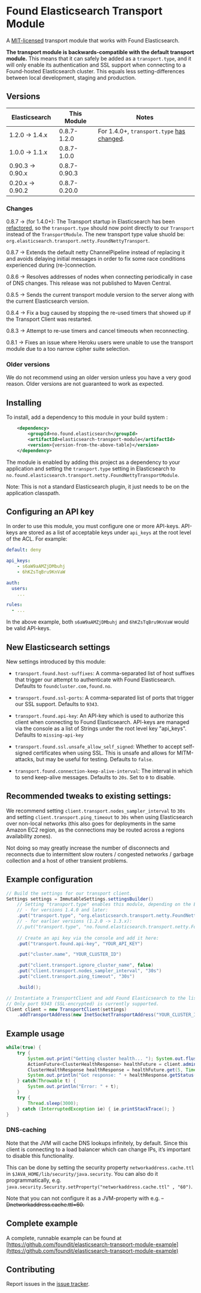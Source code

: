 # Found Elasticsearch Transport Module

A [MIT-licensed](https://github.com/foundit/elasticsearch-transport-module/blob/develop/LICENSE)
transport module that works with Found Elasticsearch.

**The transport module is backwards-compatible with the default transport
module.** This means that it can safely be added as a ``transport.type``,
and it will only enable its authentication and SSL support when connecting
to a Found-hosted Elasticsearch cluster. This equals less setting-differences
between local development, staging and production.

## Versions

Elasticsearch | This Module | Notes
--- | --- | ---
1.2.0 -> 1.4.x | 0.8.7-1.2.0 | For 1.4.0+, ``transport.type`` [has changed](#changes).
1.0.0 -> 1.1.x | 0.8.7-1.0.0
0.90.3 -> 0.90.x | 0.8.7-0.90.3
0.20.x -> 0.90.2 | 0.8.7-0.20.0

### Changes

0.8.7 -> (for 1.4.0+): The Transport startup in Elasticsearch has been [refactored](https://github.com/elasticsearch/elasticsearch/commit/247ff7d80117ee841b3e8296d125df5aad6f0d30), so the ``transport.type`` should now point directly to our ``Transport`` instead of the ``TransportModule``. The new transport type value shuold be: ``org.elasticsearch.transport.netty.FoundNettyTransport``.

0.8.7 -> Extends the default netty ChannelPipeline instead of replacing it and
    avoids delaying initial messages in order to fix some race conditions
    experienced during (re-)connection.

0.8.6 -> Resolves addresses of nodes when connecting periodically in case of DNS
    changes. This release was not published to Maven Central.

0.8.5 -> Sends the current transport module version to the server along with the
    current Elasticsearch version.

0.8.4 -> Fix a bug caused by stopping the re-used timers that showed up if the
    Transport Client was restarted.

0.8.3 -> Attempt to re-use timers and cancel timeouts when reconnecting.

0.8.1 -> Fixes an issue where Heroku users were unable to use the transport module
    due to a too narrow cipher suite selection.

### Older versions

We do not recommend using an older version unless you have a very good reason.
Older versions are not guaranteed to work as expected.

## Installing

To install, add a dependency to this module in your build system :

```xml
    <dependency>
        <groupId>no.found.elasticsearch</groupId>
        <artifactId>elasticsearch-transport-module</artifactId>
        <version>{version-from-the-above-table}</version>
    </dependency>
```

The module is enabled by adding this project as a dependency to your application
and setting the ``transport.type`` setting in Elasticsearch to
``no.found.elasticsearch.transport.netty.FoundNettyTransportModule``.

Note: This is not a standard Elasticsearch plugin, it just needs to be on the
application classpath.

## Configuring an API key

In order to use this module, you must configure one or more API-keys. API-keys
are stored as a list of acceptable keys under ``api_keys`` at the root level
of the ACL. For example:

```yaml
default: deny

api_keys:
    - s6aW9aAMZjDMbuhj
    - 6hKZsTqBru9KnVaW

auth:
  users:
    ...

rules:
  - ...
```

In the above example, both ``s6aW9aAMZjDMbuhj`` and ``6hKZsTqBru9KnVaW`` would be
valid API-keys.

## New Elasticsearch settings

New settings introduced by this module:

* ``transport.found.host-suffixes``: A comma-separated list of host suffixes that
 trigger our attempt to authenticate with Found Elasticsearch. Defaults to
 ``foundcluster.com,found.no``.

* ``transport.found.ssl-ports``: A comma-separated list of ports that trigger our
 SSL support. Defaults to ``9343``.

* ``transport.found.api-key``: An API-key which is used to authorize this client
 when connecting to Found Elasticsearch. API-keys are managed via the console as
 a list of Strings under the root level key "api_keys". Defaults to
 ``missing-api-key``

* ``transport.found.ssl.unsafe_allow_self_signed``: Whether to accept self-signed
 certificates when using SSL. This is unsafe and allows for MITM-attacks, but
 may be useful for testing. Defaults to ``false``.

*  ``transport.found.connection-keep-alive-interval``: The interval in which to send
 keep-alive messages. Defaults to ``20s``. Set to ``0`` to disable.

## Recommended tweaks to existing settings:

We recommend setting ``client.transport.nodes_sampler_interval`` to ``30s`` and setting
``client.transport.ping_timeout`` to ``30s`` when using Elasticsearch over non-local networks (this also goes for deployments in the same Amazon EC2 region, as the connections may be routed across a regions availability zones).

Not doing so may greatly increase the number of disconnects and reconnects due to intermittent slow routers / congested networks / garbage collection and a host of other transient problems.

## Example configuration

```java
// Build the settings for our transport client.
Settings settings = ImmutableSettings.settingsBuilder()
    // Setting "transport.type" enables this module, depending on the Elasticsearch version
    // - for versions 1.4.0 and later:
    .put("transport.type", "org.elasticsearch.transport.netty.FoundNettyTransport")
    // - for earlier versions (1.2.0 -> 1.3.x):
    //.put("transport.type", "no.found.elasticsearch.transport.netty.FoundNettyTransportModule")
    
    // Create an api key via the console and add it here:
    .put("transport.found.api-key", "YOUR_API_KEY")

    .put("cluster.name", "YOUR_CLUSTER_ID")

    .put("client.transport.ignore_cluster_name", false)
    .put("client.transport.nodes_sampler_interval", "30s")
    .put("client.transport.ping_timeout", "30s")

    .build();

// Instantiate a TransportClient and add Found Elasticsearch to the list of addresses to connect to.
// Only port 9343 (SSL-encrypted) is currently supported.
Client client = new TransportClient(settings)
    .addTransportAddress(new InetSocketTransportAddress("YOUR_CLUSTER_ID-REGION.foundcluster.com", 9343));
```

## Example usage

```java
while(true) {
    try {
        System.out.print("Getting cluster health... "); System.out.flush();
        ActionFuture<ClusterHealthResponse> healthFuture = client.admin().cluster().health(Requests.clusterHealthRequest());
        ClusterHealthResponse healthResponse = healthFuture.get(5, TimeUnit.SECONDS);
        System.out.println("Got response: " + healthResponse.getStatus());
    } catch(Throwable t) {
        System.out.println("Error: " + t);
    }
    try {
        Thread.sleep(3000);
    } catch (InterruptedException ie) { ie.printStackTrace(); }
}
```

### DNS-caching

Note that the JVM will cache DNS lookups infinitely, by default. Since this client is connecting to a load balancer which can change IPs, it’s important to disable this functionality.

This can be done by setting the security property ``networkaddress.cache.ttl`` in ``$JAVA_HOME/lib/security/java.security``. You can also do it programmatically, e.g. ``java.security.Security.setProperty("networkaddress.cache.ttl" , "60")``.

Note that you can not configure it as a JVM-property with e.g. ~~-Dnetworkaddress.cache.ttl=60.~~

## Complete example

A complete, runnable example can be found at
[https://github.com/foundit/elasticsearch-transport-module-example](https://github.com/foundit/elasticsearch-transport-module-example)


## Contributing

Report issues in the [issue tracker](https://github.com/foundit/elasticsearch-transport-module/issues).
